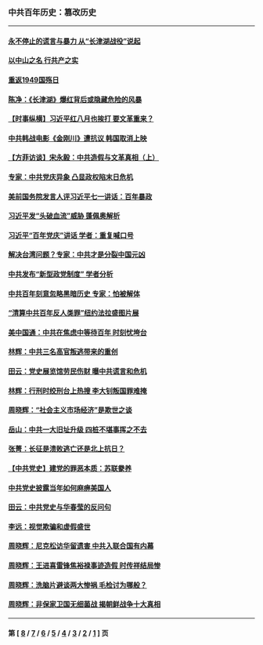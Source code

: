 ### 中共百年历史：篡改历史
---
#### [永不停止的谎言与暴力 从“长津湖战役”说起](../../pages/nf1176115/n13494094.md?11020430) 
#### [以中山之名 行共产之实](../../pages/nf1176115/n13346437.md?11020430) 
#### [重返1949国殇日](../../pages/nf1176115/n13346372.md?11020430) 
#### [陈净：《长津湖》爆红背后或隐藏危险的风暴](../../pages/nf1176115/n13314364.md?11020430) 
#### [【时事纵横】习近平红八月也挨打 要文革重来？](../../pages/nf1176115/n13231393.md?11020430) 
#### [中共韩战电影《金刚川》遭抗议 韩国取消上映](../../pages/nf1176115/n13219114.md?11020430) 
#### [【方菲访谈】宋永毅：中共造假与文革真相（上）](../../pages/nf1176115/n13200760.md?11020430) 
#### [专家：中共党庆异象 凸显政权陷末日危机](../../pages/nf1176115/n13067084.md?11020430) 
#### [美前国务院发言人评习近平七一讲话：百年暴政](../../pages/nf1176115/n13066986.md?11020430) 
#### [习近平发“头破血流”威胁 蓬佩奥解析](../../pages/nf1176115/n13063604.md?11020430) 
#### [习近平“百年党庆”讲话 学者：重复喊口号](../../pages/nf1176115/n13061411.md?11020430) 
#### [解决台湾问题？专家：中共才是分裂中国元凶](../../pages/nf1176115/n13060811.md?11020430) 
#### [中共发布“新型政党制度” 学者分析](../../pages/nf1176115/n13056354.md?11020430) 
#### [中共百年刻意忽略黑暗历史 专家：怕被解体](../../pages/nf1176115/n13056056.md?11020430) 
#### [“清算中共百年反人类罪”纽约法拉盛图片展](../../pages/nf1176115/n13052220.md?11020430) 
#### [美中国通：中共在焦虑中等待百年 时刻忧垮台](../../pages/nf1176115/n13048820.md?11020430) 
#### [林辉：中共三名高官叛逃带来的重创](../../pages/nf1176115/n13035206.md?11020430) 
#### [田云：党史展览馆劳民伤财 曝中共谎言和危机](../../pages/nf1176115/n13033900.md?11020430) 
#### [林辉：行刑时绞刑台上热搜 李大钊叛国罪难掩](../../pages/nf1176115/n13031965.md?11020430) 
#### [周晓辉：“社会主义市场经济”是欺世之谈](../../pages/nf1176115/n13024090.md?11020430) 
#### [岳山：中共一大旧址升级 四桩不堪事挥之不去](../../pages/nf1176115/n13021697.md?11020430) 
#### [张菁：长征是溃败逃亡还是北上抗日？](../../pages/nf1176115/n13020585.md?11020430) 
#### [【中共党史】建党的罪恶本质：苏联豢养](../../pages/nf1176115/n13011888.md?11020430) 
#### [中共党史披露当年如何麻痹美国人](../../pages/nf1176115/n12966400.md?11020430) 
#### [田云：中共党史与华春莹的反问句](../../pages/nf1176115/n12765178.md?11020430) 
#### [李远：视觉欺骗和虚假盛世](../../pages/nf1176115/n12993376.md?11020430) 
#### [周晓辉：尼克松访华留遗害 中共入联合国有内幕](../../pages/nf1176115/n12991422.md?11020430) 
#### [周晓辉：王进喜雷锋焦裕禄事迹造假 时传祥结局惨](../../pages/nf1176115/n12985497.md?11020430) 
#### [周晓辉：洗脑片避谈两大惨祸 毛检讨为哪般？](../../pages/nf1176115/n12971285.md?11020430) 
#### [周晓辉：非保家卫国无细菌战 揭朝鲜战争十大真相](../../pages/nf1176115/n12954161.md?11020430) 

---
#### 第 [ [8](./8.md?11020430) / [7](./7.md?11020430) / [6](./6.md?11020430) / [5](./5.md?11020430) / [4](./4.md?11020430) / [3](./3.md?11020430) / [2](./2.md?11020430) / [1](./1.md?11020430) ] 页
